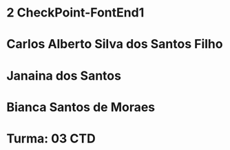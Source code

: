 # 2 CheckPoint-FontEnd1
# Carlos Alberto Silva dos Santos Filho
# Janaina dos Santos
# Bianca Santos de Moraes
# Turma: 03 CTD
